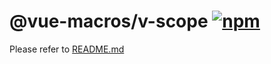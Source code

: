 # @vue-macros/v-scope [![npm](https://img.shields.io/npm/v/@vue-macros/v-scope.svg)](https://npmjs.com/package/@vue-macros/v-scope)

Please refer to [README.md](https://github.com/sxzz/vue-macros#readme)

